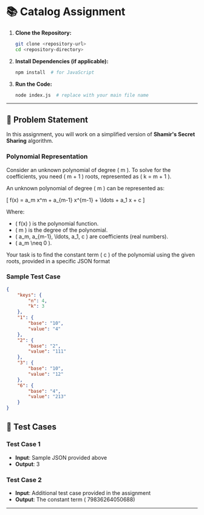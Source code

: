 # 📚 Catalog  Assignment


1. **Clone the Repository:**
   ```bash
   git clone <repository-url>
   cd <repository-directory>
   ```

2. **Install Dependencies (if applicable):**
   ```bash
   npm install  # for JavaScript
   ```

3. **Run the Code:**
   ```bash
   node index.js  # replace with your main file name
   ```

---
## 📖 Problem Statement

In this assignment, you will work on a simplified version of **Shamir's Secret Sharing** algorithm.

### Polynomial Representation

Consider an unknown polynomial of degree \( m \). To solve for the coefficients, you need \( m + 1 \) roots, represented as \( k = m + 1 \).

An unknown polynomial of degree \( m \) can be represented as:

\[
f(x) = a_m x^m + a_{m-1} x^{m-1} + \ldots + a_1 x + c
\]

Where:
- \( f(x) \) is the polynomial function.
- \( m \) is the degree of the polynomial.
- \( a_m, a_{m-1}, \ldots, a_1, c \) are coefficients (real numbers).
- \( a_m \neq 0 \).

Your task is to find the constant term \( c \) of the polynomial using the given roots, provided in a specific JSON format

### Sample Test Case

```json
{
    "keys": {
        "n": 4,
        "k": 3
    },
    "1": {
        "base": "10",
        "value": "4"
    },
    "2": {
        "base": "2",
        "value": "111"
    },
    "3": {
        "base": "10",
        "value": "12"
    },
    "6": {
        "base": "4",
        "value": "213"
    }
}
```

## 🧪 Test Cases

### Test Case 1
- **Input**: Sample JSON provided above
- **Output**: 3

### Test Case 2
- **Input**: Additional test case provided in the assignment
- **Output**: The constant term \( 79836264050688\)

---
